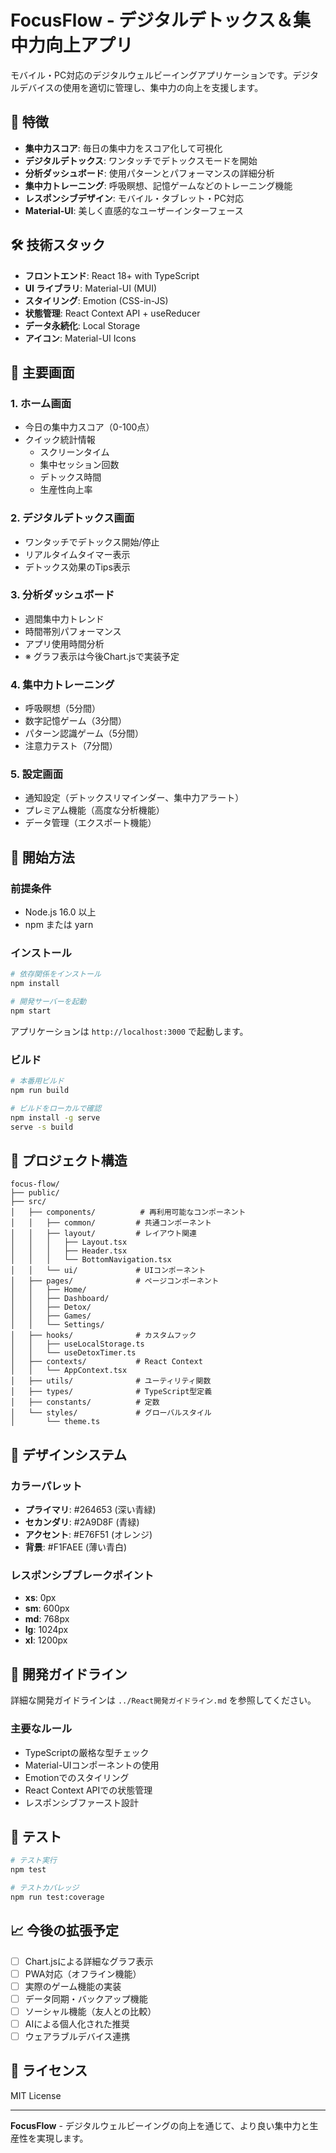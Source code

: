 # FocusFlow - デジタルデトックス＆集中力向上アプリ

モバイル・PC対応のデジタルウェルビーイングアプリケーションです。デジタルデバイスの使用を適切に管理し、集中力の向上を支援します。

## 🚀 特徴

- **集中力スコア**: 毎日の集中力をスコア化して可視化
- **デジタルデトックス**: ワンタッチでデトックスモードを開始
- **分析ダッシュボード**: 使用パターンとパフォーマンスの詳細分析
- **集中力トレーニング**: 呼吸瞑想、記憶ゲームなどのトレーニング機能
- **レスポンシブデザイン**: モバイル・タブレット・PC対応
- **Material-UI**: 美しく直感的なユーザーインターフェース

## 🛠 技術スタック

- **フロントエンド**: React 18+ with TypeScript
- **UI ライブラリ**: Material-UI (MUI)
- **スタイリング**: Emotion (CSS-in-JS)
- **状態管理**: React Context API + useReducer
- **データ永続化**: Local Storage
- **アイコン**: Material-UI Icons

## 📱 主要画面

### 1. ホーム画面
- 今日の集中力スコア（0-100点）
- クイック統計情報
  - スクリーンタイム
  - 集中セッション回数
  - デトックス時間
  - 生産性向上率

### 2. デジタルデトックス画面
- ワンタッチでデトックス開始/停止
- リアルタイムタイマー表示
- デトックス効果のTips表示

### 3. 分析ダッシュボード
- 週間集中力トレンド
- 時間帯別パフォーマンス
- アプリ使用時間分析
- ※ グラフ表示は今後Chart.jsで実装予定

### 4. 集中力トレーニング
- 呼吸瞑想（5分間）
- 数字記憶ゲーム（3分間）
- パターン認識ゲーム（5分間）
- 注意力テスト（7分間）

### 5. 設定画面
- 通知設定（デトックスリマインダー、集中力アラート）
- プレミアム機能（高度な分析機能）
- データ管理（エクスポート機能）

## 🚦 開始方法

### 前提条件
- Node.js 16.0 以上
- npm または yarn

### インストール

```bash
# 依存関係をインストール
npm install

# 開発サーバーを起動
npm start
```

アプリケーションは `http://localhost:3000` で起動します。

### ビルド

```bash
# 本番用ビルド
npm run build

# ビルドをローカルで確認
npm install -g serve
serve -s build
```

## 📁 プロジェクト構造

```
focus-flow/
├── public/
├── src/
│   ├── components/          # 再利用可能なコンポーネント
│   │   ├── common/         # 共通コンポーネント
│   │   ├── layout/         # レイアウト関連
│   │   │   ├── Layout.tsx
│   │   │   ├── Header.tsx
│   │   │   └── BottomNavigation.tsx
│   │   └── ui/             # UIコンポーネント
│   ├── pages/              # ページコンポーネント
│   │   ├── Home/
│   │   ├── Dashboard/
│   │   ├── Detox/
│   │   ├── Games/
│   │   └── Settings/
│   ├── hooks/              # カスタムフック
│   │   ├── useLocalStorage.ts
│   │   └── useDetoxTimer.ts
│   ├── contexts/           # React Context
│   │   └── AppContext.tsx
│   ├── utils/              # ユーティリティ関数
│   ├── types/              # TypeScript型定義
│   ├── constants/          # 定数
│   └── styles/             # グローバルスタイル
│       └── theme.ts
```

## 🎨 デザインシステム

### カラーパレット
- **プライマリ**: #264653 (深い青緑)
- **セカンダリ**: #2A9D8F (青緑)
- **アクセント**: #E76F51 (オレンジ)
- **背景**: #F1FAEE (薄い青白)

### レスポンシブブレークポイント
- **xs**: 0px
- **sm**: 600px
- **md**: 768px
- **lg**: 1024px
- **xl**: 1200px

## 🔧 開発ガイドライン

詳細な開発ガイドラインは `../React開発ガイドライン.md` を参照してください。

### 主要なルール
- TypeScriptの厳格な型チェック
- Material-UIコンポーネントの使用
- Emotionでのスタイリング
- React Context APIでの状態管理
- レスポンシブファースト設計

## 🧪 テスト

```bash
# テスト実行
npm test

# テストカバレッジ
npm run test:coverage
```

## 📈 今後の拡張予定

- [ ] Chart.jsによる詳細なグラフ表示
- [ ] PWA対応（オフライン機能）
- [ ] 実際のゲーム機能の実装
- [ ] データ同期・バックアップ機能
- [ ] ソーシャル機能（友人との比較）
- [ ] AIによる個人化された推奨
- [ ] ウェアラブルデバイス連携

## 📄 ライセンス

MIT License

---

**FocusFlow** - デジタルウェルビーイングの向上を通じて、より良い集中力と生産性を実現します。